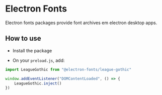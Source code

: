 # Electron Fonts

Electron fonts packages provide font archives em electron desktop apps.

## How to use

* Install the package

* On your `preload.js`, add:

```ts
import LeagueGothic from "@electron-fonts/league-gothic"

window.addEventListener("DOMContentLoaded", () => {
    LeagueGothic.inject()
})
```